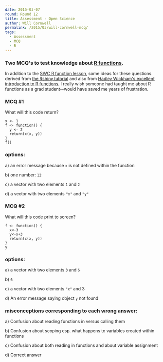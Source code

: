 ```yaml
---
date: 2015-03-07
round: Round 12
title: Assessment - Open Science
author: Will Cornwell
permalink: /2015/03/will-cornwell-mcq/
tags:
  - Assessment
  - MCQ
  - R
---
```



### Two MCQ's to test knowledge about [R functions](http://swcarpentry.github.io/r-novice-inflammation/02-func-R.html).

In addition to the [SWC R function lesson](http://swcarpentry.github.io/r-novice-inflammation/02-func-R.html), some ideas for these questions derived from [the Rshiny tutorial](http://shiny.rstudio.com/tutorial/) and also from [Hadley Wickham's excellent introduction to R functions](http://adv-r.had.co.nz/Functions.html#lexical-scoping).  I really wish someone had taught me about R functions as a grad student--would have saved me years of frustration.  

### MCQ #1

What will this code return?

```
x <- 1
f <- function() {
  y <- 2
  return(c(x, y))
}
f()
```

### options:

a) an error message because `x` is not defined within the function

b) one number: `12`

c) a vector with two elements `1` and `2`

d) a vector with two elements `"x"` and `"y"`

### MCQ #2 

What will this code print to screen?

```
f <- function() {
  x<-3
  y<-x+3
  return(c(x, y))
}
y
```

### options:

a) a vector with two elements `3` and `6`

b) `6`

c) a vector with two elements `"x"` and 3

d) An error message saying object `y` not found 

### misconceptions corresponding to each wrong answer:

a) Confusion about reading functions in versus calling them

b) Confusion about scoping esp. what happens to variables created within functions

c) Confusion about both reading in functions and about variable assignment

d) Correct answer




